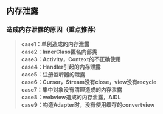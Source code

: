 ## 内存泄露


### 造成内存泄露的原因（重点推荐）
> **case1：单例造成的内存泄露**  
> **case2：InnerClass匿名内部类**  
> **case3：Activity，Context的不正确使用**  
> **case4：Handler引起的内存泄露**  
> **case5：注册监听器的泄露**  
> **case6：Cursor，Stream没有close，view没有recycle**  
> **case7：集中对象没有清理造成的内存泄露**  
> **case8：webview造成的内存泄露，AIDL**  
> **case9：构造Adapter时，没有使用缓存的convertview**  


